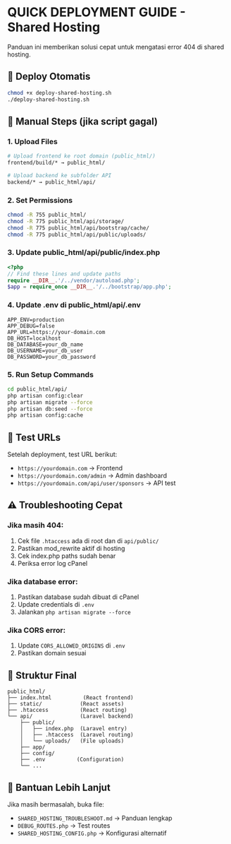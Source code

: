# QUICK DEPLOYMENT GUIDE - Shared Hosting

Panduan ini memberikan solusi cepat untuk mengatasi error 404 di shared hosting.

## 🚀 Deploy Otomatis
```bash
chmod +x deploy-shared-hosting.sh
./deploy-shared-hosting.sh
```

## 🔧 Manual Steps (jika script gagal)

### 1. Upload Files
```bash
# Upload frontend ke root domain (public_html/)
frontend/build/* → public_html/

# Upload backend ke subfolder API
backend/* → public_html/api/
```

### 2. Set Permissions
```bash
chmod -R 755 public_html/
chmod -R 775 public_html/api/storage/
chmod -R 775 public_html/api/bootstrap/cache/
chmod -R 775 public_html/api/public/uploads/
```

### 3. Update public_html/api/public/index.php
```php
<?php
// Find these lines and update paths
require __DIR__.'/../vendor/autoload.php';
$app = require_once __DIR__.'/../bootstrap/app.php';
```

### 4. Update .env di public_html/api/.env
```env
APP_ENV=production
APP_DEBUG=false
APP_URL=https://your-domain.com
DB_HOST=localhost
DB_DATABASE=your_db_name
DB_USERNAME=your_db_user
DB_PASSWORD=your_db_password
```

### 5. Run Setup Commands
```bash
cd public_html/api/
php artisan config:clear
php artisan migrate --force
php artisan db:seed --force
php artisan config:cache
```

## 🧪 Test URLs
Setelah deployment, test URL berikut:
- `https://yourdomain.com` → Frontend
- `https://yourdomain.com/admin` → Admin dashboard
- `https://yourdomain.com/api/user/sponsors` → API test

## ⚠️ Troubleshooting Cepat

### Jika masih 404:
1. Cek file `.htaccess` ada di root dan di `api/public/`
2. Pastikan mod_rewrite aktif di hosting
3. Cek index.php paths sudah benar
4. Periksa error log cPanel

### Jika database error:
1. Pastikan database sudah dibuat di cPanel
2. Update credentials di `.env`
3. Jalankan `php artisan migrate --force`

### Jika CORS error:
1. Update `CORS_ALLOWED_ORIGINS` di `.env`
2. Pastikan domain sesuai

## 📁 Struktur Final
```
public_html/
├── index.html          (React frontend)
├── static/            (React assets)
├── .htaccess          (React routing)
└── api/               (Laravel backend)
    ├── public/
    │   ├── index.php  (Laravel entry)
    │   ├── .htaccess  (Laravel routing)
    │   └── uploads/   (File uploads)
    ├── app/
    ├── config/
    ├── .env          (Configuration)
    └── ...
```

## 🚨 Bantuan Lebih Lanjut
Jika masih bermasalah, buka file:
- `SHARED_HOSTING_TROUBLESHOOT.md` → Panduan lengkap
- `DEBUG_ROUTES.php` → Test routes
- `SHARED_HOSTING_CONFIG.php` → Konfigurasi alternatif
